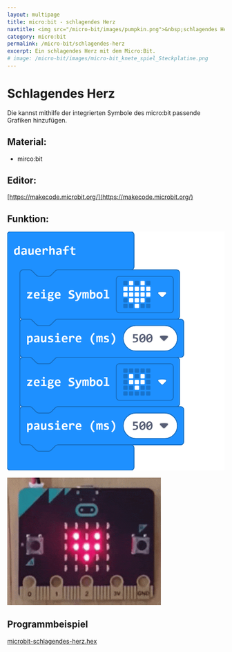 ```yaml
---
layout: multipage
title: micro:bit - schlagendes Herz
navtitle: <img src="/micro-bit/images/pumpkin.png">&nbsp;schlagendes Herz
category: micro:bit
permalink: /micro-bit/schlagendes-herz
excerpt: Ein schlagendes Herz mit dem Micro:Bit.
# image: /micro-bit/images/micro-bit_knete_spiel_Steckplatine.png
---
```


# Schlagendes Herz

Die kannst mithilfe der integrierten Symbole des micro:bit passende Grafiken hinzufügen.

## Material:

+ mirco:bit

## Editor:

[https://makecode.microbit.org/](https://makecode.microbit.org/)

## Funktion:

![](images/microbit-Screenshot_schlagendes-herz.png)

![](images/schlagendes-herz.gif)


## Programmbeispiel
[microbit-schlagendes-herz.hex](appendix/microbit-schlagendes-herz.hex)
